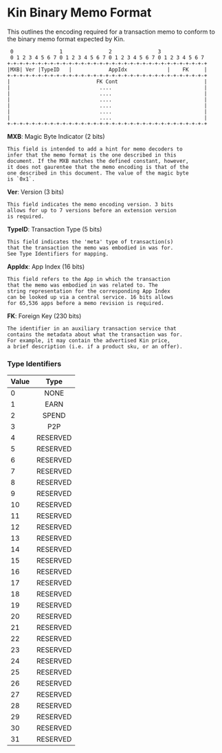 # Kin Binary Memo Format

This outlines the encoding required for a transaction memo to conform to the binary memo format expected by Kin.

```
 0               1               2               3
 0 1 2 3 4 5 6 7 0 1 2 3 4 5 6 7 0 1 2 3 4 5 6 7 0 1 2 3 4 5 6 7
+-+-+-+-+-+-+-+-+-+-+-+-+-+-+-+-+-+-+-+-+-+-+-+-+-+-+-+-+-+-+-+-+
|MXB| Ver |TypeID   |            AppIdx             |    FK     |
+-+-+-+-+-+-+-+-+-+-+-+-+-+-+-+-+-+-+-+-+-+-+-+-+-+-+-+-+-+-+-+-+
|                            FK Cont                            |
|                             ....                              |
|                             ....                              |
|                             ....                              |
|                             ....                              |
|                             ....                              |
|                             ....                              |
+-+-+-+-+-+-+-+-+-+-+-+-+-+-+-+-+-+-+-+-+-+-+-+-+-+-+-+-+-+-+-+-+
```

**MXB**: Magic Byte Indicator (2 bits)

    This field is intended to add a hint for memo decoders to
    infer that the memo format is the one described in this
    document. If the MXB matches the defined constant, however,
    it does not gaurentee that the memo encoding is that of the
    one described in this document. The value of the magic byte
    is `0x1`.

**Ver**: Version (3 bits)

    This field indicates the memo encoding version. 3 bits
    allows for up to 7 versions before an extension version
    is required.

**TypeID**: Transaction Type (5 bits)

    This field indicates the 'meta' type of transaction(s)
    that the transaction the memo was embodied in was for.
    See Type Identifiers for mapping.

**AppIdx**: App Index (16 bits)

    This field refers to the App in which the transaction
    that the memo was embodied in was related to. The
    string representation for the corresponding App Index
    can be looked up via a central service. 16 bits allows
    for 65,536 apps before a memo revision is required.

**FK**: Foreign Key (230 bits)

    The identifier in an auxiliary transaction service that
    contains the metadata about what the transaction was for.
    For example, it may contain the advertised Kin price,
    a brief description (i.e. if a product sku, or an offer).

### Type Identifiers

| Value  | Type     |
| -----  |:--------:|
| 0      | NONE     |
| 1      | EARN     |
| 2      | SPEND    |
| 3      | P2P      |
| 4      | RESERVED |
| 5      | RESERVED |
| 6      | RESERVED |
| 7      | RESERVED |
| 8      | RESERVED |
| 9      | RESERVED |
| 10     | RESERVED |
| 11     | RESERVED |
| 12     | RESERVED |
| 13     | RESERVED |
| 14     | RESERVED |
| 15     | RESERVED |
| 16     | RESERVED |
| 17     | RESERVED |
| 18     | RESERVED |
| 19     | RESERVED |
| 20     | RESERVED |
| 21     | RESERVED |
| 22     | RESERVED |
| 23     | RESERVED |
| 24     | RESERVED |
| 25     | RESERVED |
| 26     | RESERVED |
| 27     | RESERVED |
| 28     | RESERVED |
| 29     | RESERVED |
| 30     | RESERVED |
| 31     | RESERVED |
